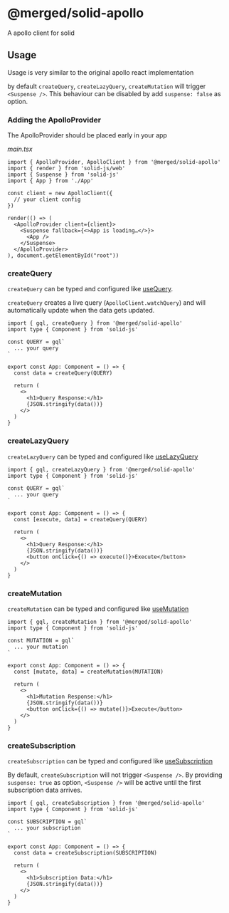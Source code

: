 # @merged/solid-apollo

A apollo client for solid

## Usage

Usage is very similar to the original apollo react implementation

by default `createQuery`, `createLazyQuery`, `createMutation` will trigger `<Suspense />`.
This behaviour can be disabled by add `suspense: false` as option.

### Adding the ApolloProvider

The ApolloProvider should be placed early in your app

*main.tsx*
```tsx
import { ApolloProvider, ApolloClient } from '@merged/solid-apollo'
import { render } from 'solid-js/web'
import { Suspense } from 'solid-js'
import { App } from './App'

const client = new ApolloClient({
  // your client config
})

render(() => (
  <ApolloProvider client={client}>
    <Suspense fallback={<>App is loading…</>}>
      <App />
    </Suspense>
  </ApolloProvider>
), document.getElementById("root"))
```

### createQuery

`createQuery` can be typed and configured like [useQuery](https://www.apollographql.com/docs/react/api/react/hooks/#usequery).

`createQuery` creates a live query (`ApolloClient.watchQuery`) and will automatically update when the data gets updated.

```tsx
import { gql, createQuery } from '@merged/solid-apollo'
import type { Component } from 'solid-js'

const QUERY = gql`
  ... your query
`

export const App: Component = () => {
  const data = createQuery(QUERY)
  
  return (
    <>
      <h1>Query Response:</h1>
      {JSON.stringify(data())}
    </>
  )
}
```

### createLazyQuery

`createLazyQuery` can be typed and configured like [useLazyQuery](https://www.apollographql.com/docs/react/api/react/hooks/#uselazyquery)

```tsx
import { gql, createLazyQuery } from '@merged/solid-apollo'
import type { Component } from 'solid-js'

const QUERY = gql`
  ... your query
`

export const App: Component = () => {
  const [execute, data] = createQuery(QUERY)
  
  return (
    <>
      <h1>Query Response:</h1>
      {JSON.stringify(data())}
      <button onClick={() => execute()}>Execute</button>
    </>
  )
}
```

### createMutation

`createMutation` can be typed and configured like [useMutation](https://www.apollographql.com/docs/react/api/react/hooks/#usemutation)

```tsx
import { gql, createMutation } from '@merged/solid-apollo'
import type { Component } from 'solid-js'

const MUTATION = gql`
  ... your mutation
`

export const App: Component = () => {
  const [mutate, data] = createMutation(MUTATION)
  
  return (
    <>
      <h1>Mutation Response:</h1>
      {JSON.stringify(data())}
      <button onClick={() => mutate()}>Execute</button>
    </>
  )
}
```

### createSubscription

`createSubscription` can be typed and configured like [useSubscription](https://www.apollographql.com/docs/react/api/react/hooks/#usesubscription)

By default, `createSubscription` will not trigger `<Suspense />`. By providing `suspense: true` as option, `<Suspense />` will be active until
the first subscription data arrives.

```tsx
import { gql, createSubscription } from '@merged/solid-apollo'
import type { Component } from 'solid-js'

const SUBSCRIPTION = gql`
  ... your subscription
`

export const App: Component = () => {
  const data = createSubscription(SUBSCRIPTION)
  
  return (
    <>
      <h1>Subscription Data:</h1>
      {JSON.stringify(data())}
    </>
  )
}
```